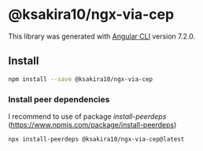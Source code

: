 # @ksakira10/ngx-via-cep

This library was generated with [Angular CLI](https://github.com/angular/angular-cli) version 7.2.0.

## Install

```sh
npm install --save @ksakira10/ngx-via-cep
```

### Install peer dependencies
I recommend to use of package *install-peerdeps* (https://www.npmjs.com/package/install-peerdeps)

```sh
npx install-peerdeps @ksakira10/ngx-via-cep@latest
```
